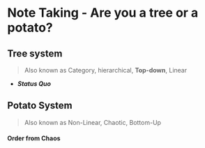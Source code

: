 # Note Taking - Are you a tree or a potato?


## Tree system

> Also known as Category, hierarchical, **Top-down**, Linear

- ***Status Quo***

## Potato System 

> Also known as Non-Linear, Chaotic, Bottom-Up

#### Order from Chaos





